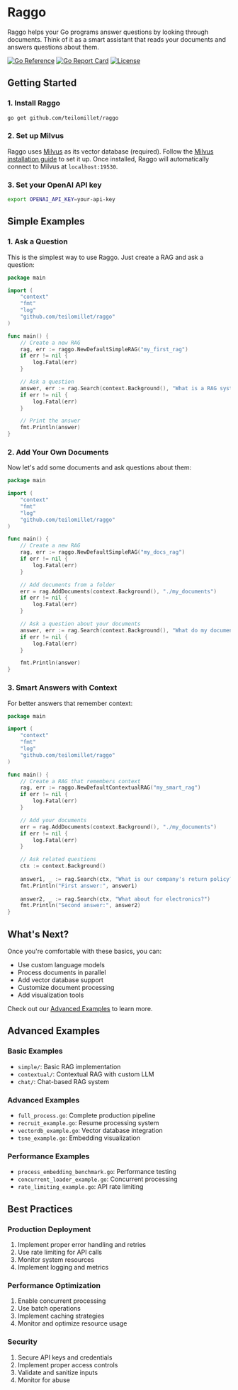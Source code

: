 # Raggo

Raggo helps your Go programs answer questions by looking through documents. Think of it as a smart assistant that reads your documents and answers questions about them.

[![Go Reference](https://pkg.go.dev/badge/github.com/teilomillet/raggo.svg)](https://pkg.go.dev/github.com/teilomillet/raggo)
[![Go Report Card](https://goreportcard.com/badge/github.com/teilomillet/raggo)](https://goreportcard.com/report/github.com/teilomillet/raggo)
[![License](https://img.shields.io/github/license/teilomillet/raggo)](https://github.com/teilomillet/raggo/blob/main/LICENSE)

## Getting Started

### 1. Install Raggo
```bash
go get github.com/teilomillet/raggo
```

### 2. Set up Milvus
Raggo uses [Milvus](https://milvus.io/) as its vector database (required). Follow the [Milvus installation guide](https://milvus.io/docs/install_standalone-docker.md) to set it up. Once installed, Raggo will automatically connect to Milvus at `localhost:19530`.

### 3. Set your OpenAI API key
```bash
export OPENAI_API_KEY=your-api-key
```

## Simple Examples

### 1. Ask a Question
This is the simplest way to use Raggo. Just create a RAG and ask a question:

```go
package main

import (
    "context"
    "fmt"
    "log"
    "github.com/teilomillet/raggo"
)

func main() {
    // Create a new RAG
    rag, err := raggo.NewDefaultSimpleRAG("my_first_rag")
    if err != nil {
        log.Fatal(err)
    }

    // Ask a question
    answer, err := rag.Search(context.Background(), "What is a RAG system?")
    if err != nil {
        log.Fatal(err)
    }

    // Print the answer
    fmt.Println(answer)
}
```

### 2. Add Your Own Documents
Now let's add some documents and ask questions about them:

```go
package main

import (
    "context"
    "fmt"
    "log"
    "github.com/teilomillet/raggo"
)

func main() {
    // Create a new RAG
    rag, err := raggo.NewDefaultSimpleRAG("my_docs_rag")
    if err != nil {
        log.Fatal(err)
    }

    // Add documents from a folder
    err = rag.AddDocuments(context.Background(), "./my_documents")
    if err != nil {
        log.Fatal(err)
    }

    // Ask a question about your documents
    answer, err := rag.Search(context.Background(), "What do my documents say about project deadlines?")
    if err != nil {
        log.Fatal(err)
    }

    fmt.Println(answer)
}
```

### 3. Smart Answers with Context
For better answers that remember context:

```go
package main

import (
    "context"
    "fmt"
    "log"
    "github.com/teilomillet/raggo"
)

func main() {
    // Create a RAG that remembers context
    rag, err := raggo.NewDefaultContextualRAG("my_smart_rag")
    if err != nil {
        log.Fatal(err)
    }

    // Add your documents
    err = rag.AddDocuments(context.Background(), "./my_documents")
    if err != nil {
        log.Fatal(err)
    }

    // Ask related questions
    ctx := context.Background()
    
    answer1, _ := rag.Search(ctx, "What is our company's return policy?")
    fmt.Println("First answer:", answer1)
    
    answer2, _ := rag.Search(ctx, "What about for electronics?")
    fmt.Println("Second answer:", answer2)
}
```

## What's Next?

Once you're comfortable with these basics, you can:
- Use custom language models
- Process documents in parallel
- Add vector database support
- Customize document processing
- Add visualization tools

Check out our [Advanced Examples](#advanced-examples) to learn more.

## Advanced Examples

### Basic Examples
- `simple/`: Basic RAG implementation
- `contextual/`: Contextual RAG with custom LLM
- `chat/`: Chat-based RAG system

### Advanced Examples
- `full_process.go`: Complete production pipeline
- `recruit_example.go`: Resume processing system
- `vectordb_example.go`: Vector database integration
- `tsne_example.go`: Embedding visualization

### Performance Examples
- `process_embedding_benchmark.go`: Performance testing
- `concurrent_loader_example.go`: Concurrent processing
- `rate_limiting_example.go`: API rate limiting

## Best Practices

### Production Deployment
1. Implement proper error handling and retries
2. Use rate limiting for API calls
3. Monitor system resources
4. Implement logging and metrics

### Performance Optimization
1. Enable concurrent processing
2. Use batch operations
3. Implement caching strategies
4. Monitor and optimize resource usage

### Security
1. Secure API keys and credentials
2. Implement proper access controls
3. Validate and sanitize inputs
4. Monitor for abuse
